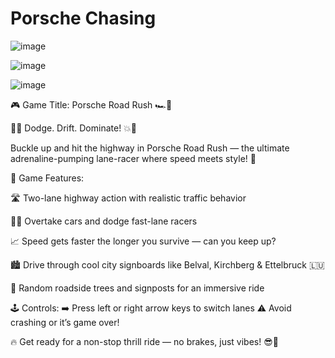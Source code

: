 # Porsche Chasing


![image](https://github.com/user-attachments/assets/20c657ca-7a2a-46e7-94d8-a6882fe4e2a6)

![image](https://github.com/user-attachments/assets/3af6e8de-be1b-4952-bddc-3241d8c68178)

![image](https://github.com/user-attachments/assets/ce1d6f48-a9cb-42cf-a376-d9eef978e6c7)



🎮 Game Title: Porsche Road Rush 🏎️💨

🚗💥 Dodge. Drift. Dominate! 💥🚗

Buckle up and hit the highway in Porsche Road Rush — the ultimate adrenaline-pumping lane-racer where speed meets style! 🌟

🏁 Game Features:

🛣️ Two-lane highway action with realistic traffic behavior

🚙🚗 Overtake cars and dodge fast-lane racers

📈 Speed gets faster the longer you survive — can you keep up?

🏙️ Drive through cool city signboards like Belval, Kirchberg & Ettelbruck 🇱🇺

🌳 Random roadside trees and signposts for an immersive ride

🕹️ Controls:
➡️ Press left or right arrow keys to switch lanes
⚠️ Avoid crashing or it’s game over!

🔥 Get ready for a non-stop thrill ride — no brakes, just vibes! 😎💯
